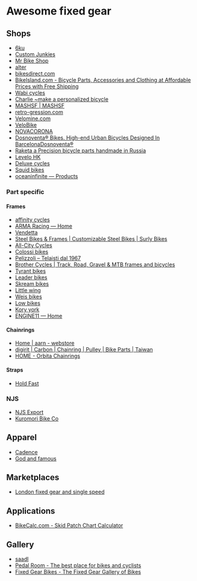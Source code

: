 # Awesome fixed gear

## Shops

[râpbphir]: https://russianraketa.com/
[dc]: https://deluxecycles.nyc/
[lhk]: https://levelohk.com/
[dbhubdib]: https://dosnoventabikes.com/
[squid]: https://www.squidbikes.com/
[n]: https://novacorona.com/
[velobike]: https://www.velobike.co.nz/products/bunch-bars
[vwbsfgtbwcsrvb]: https://www.velomine.com/
[rg]: https://www.retro-gression.com/
[mm]: https://www.mashsf.com/
[apb]: https://www.charlie-jp.com/
[wabi]: https://wabicycles.com/
[bbpaacaapwfs]: https://bikeisland.com/
[bd]: https://www.bikesdirect.com/products/road_bikes.htm?gclid=Cj0KCQjwmdGYBhDRARIsABmSEeNs2VfwpcbEVvKqVcblAQP3jBFYE-Ul6BG4JaCNfBA9IEPsT660JawaAlCqEALw_wcB
[alter]: https://alter.shoplineapp.com/pages/home
[op]: https://www.oceaninfinite.com/products
[mbs]: https://www.mrbikeshop.com/
[cjs]: custom-junkies.com
[6ku]: https://www.6ku.com/

- [6ku][6ku]
- [Custom Junkies][cjs]
- [Mr Bike Shop][mbs]
- [alter][alter]
- [bikesdirect.com][bd]
- [BikeIsland.com - Bicycle Parts, Accessories and Clothing at Affordable Prices with Free Shipping][bbpaacaapwfs]
- [Wabi cycles][wabi]
- [Charlie ~make a personalized bicycle ][apb]
- [MASHSF | MASHSF][mm]
- [retro-gression.com][rg]
- [Velomine.com][vwbsfgtbwcsrvb]
- [VeloBike][velobike]
- [NOVACORONA][n]
- [Dosnoventa® Bikes. High-end Urban Bicycles Designed In BarcelonaDosnoventa®][dbhubdib]
- [Raketa a Precision bicycle parts handmade in Russia][râpbphir]
- [Levelo HK][lhk]
- [Deluxe cycles][dc]
- [Squid bikes][squid]
- [oceaninfinite &mdash; Products][op]

### Part specific

#### Frames

[kory]: https://koryyork.com/
[low]: https://www.lowbicycles.com/
[weis]: http://www.weismfg.com/
[lw]: https://22bicycles.com/products/little-wing-made-to-order
[skream]: https://skreambikes.com/
[leader]: https://www.leaderbikesusa.com/
[tyrant]: https://tyrantbikes.com/
[bctrgmfab]: https://www.brothercycles.com/
[ptd1]: https://www.ciclipelizzoli.it/en/
[colossi]: https://www.colossiv5.com/
[ac]: https://allcitycycles.com/
[sbfcsbsb]: https://surlybikes.com/
[v]: https://vendettabikes.com/
[eh]: http://engine11.bigcartel.com/
[arh]: https://armawheels.bigcartel.com/
[affinity]: https://affinitycycles.com/

- [affinity cycles][affinity]
- [ARMA Racing &mdash; Home][arh]
- [Vendetta][v]
- [Steel Bikes & Frames | Customizable Steel Bikes | Surly Bikes][sbfcsbsb]
- [All-City Cycles][ac]
- [Colossi bikes][colossi]
- [Pelizzoli &#8211; Telaisti dal 1967][ptd1]
- [Brother Cycles | Track, Road, Gravel &amp; MTB frames and bicycles][bctrgmfab]
- [Tyrant bikes][tyrant]
- [Leader bikes][leader]
- [Skream bikes][skream]
- [Little wing][lw]
- [Weis bikes][weis]
- [Low bikes][low]
- [Kory york][kory]
- [ENGINE11 &mdash; Home][eh]

#### Chainrings

[hoc]: https://www.orbitachainrings.com/
[dccpbpt]: https://www.digirit.com/
[haw]: https://shop.44rn.com/

- [Home | aarn - webstore][haw]
- [digirit | Carbon | Chainring | Pulley | Bike Parts | Taiwan][dccpbpt]
- [HOME - Orbita Chainrings][hoc]

#### Straps

[hf]: https://holdfastordie.com/pages/about-us

- [Hold Fast][hf]

### NJS

[kb]: https://kuromoribikeco.com/collections/njs
[ne]: https://www.njs-export.com/

- [NJS Export][ne]
- [Kuromori Bike Co][kb]

## Apparel

[gnf]: https://godandfamo.us/
[cadence]: https://www.cadencecollection.com/

- [Cadence][cadence]
- [God and famous][gnf]

## Marketplaces

[lfgss]: https://www.lfgss.com/

- [London fixed gear and single speed][lfgss]

## Applications

[bspcc]: https://www.bikecalc.com/skid_patch_calculator

- [BikeCalc.com - Skid Patch Chart Calculator][bspcc]

## Gallery

[fgbtfggob]: http://thefixedgeargallery.com/
[prtbpfbac]: https://www.pedalroom.com/
[s]: https://saadl.com/home

- [saadl][s]
- [Pedal Room - The best place for bikes and cyclists][prtbpfbac]
- [Fixed Gear Bikes - The Fixed Gear Gallery of Bikes][fgbtfggob]


